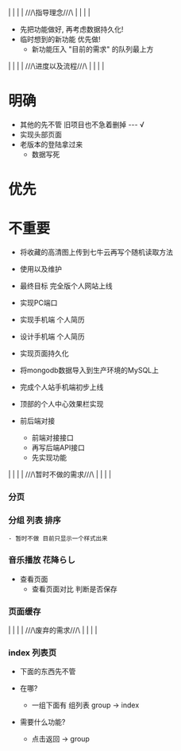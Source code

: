 |
|
|
|
///\\指导理念///\\
|
|
|
|
- 先把功能做好, 再考虑数据持久化!
- 临时想到的新功能 优先做!
	- 新功能压入 "目前的需求" 的队列最上方

|
|
|
|
///\\进度以及流程///\\
|
|
|
|

# 明确

- 其他的先不管 旧项目也不急着删掉 --- √
- 实现头部页面
- 老版本的登陆拿过来
	- 数据写死

# 优先


# 不重要

- 将收藏的高清图上传到七牛云再写个随机读取方法

- 使用以及维护
- 最终目标 完全版个人网站上线
- 实现PC端口
- 实现手机端 个人简历
- 设计手机端 个人简历
- 实现页面持久化
- 将mongodb数据导入到生产环境的MySQL上
- 完成个人站手机端初步上线
- 顶部的个人中心效果栏实现
- 前后端对接
	- 前端对接接口
	- 再写后端API接口
	- 先实现功能


|
|
|
|
///\\暂时不做的需求///\\
|
|
|
|
### 分页

### 分组 列表 排序
	- 暂时不做 目前只显示一个样式出来

### 音乐播放 花降らし

- 查看页面 
    - 查看页面对比 判断是否保存

### 页面缓存

|
|
|
|
///\\废弃的需求///\\
|
|
|
|

### index 列表页

- 下面的东西先不管

- 在哪?
	- 一组下面有 组列表 group -> index

- 需要什么功能?
	- 点击返回 -> group




